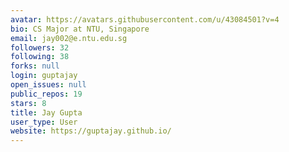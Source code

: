 ```yaml
---
avatar: https://avatars.githubusercontent.com/u/43084501?v=4
bio: CS Major at NTU, Singapore
email: jay002@e.ntu.edu.sg
followers: 32
following: 38
forks: null
login: guptajay
open_issues: null
public_repos: 19
stars: 8
title: Jay Gupta
user_type: User
website: https://guptajay.github.io/
---
```


